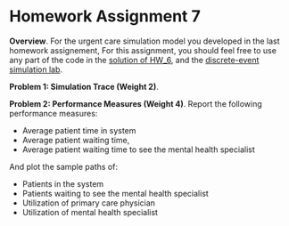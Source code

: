 # Homework Assignment 7

**Overview**. For the urgent care simulation model you developed in the last homework assignement, 
For this assignment, you should feel free to use any part of the code in the [solution of HW_6](https://github.com/HPM573/HW_6_Solution), and the [discrete-event simulation lab](https://github.com/HPM573/Lab_DiscreteEventSimulation).

**Problem 1: Simulation Trace (Weight 2)**.

**Problem 2: Performance Measures (Weight 4)**. 
Report the following performance measures:
- Average patient time in system
- Average patient waiting time,
- Average patient waiting time to see the mental health specialist

And plot the sample paths of: 
- Patients in the system
- Patients waiting to see the mental health specialist
- Utilization of primary care physician
- Utilization of mental health specialist


